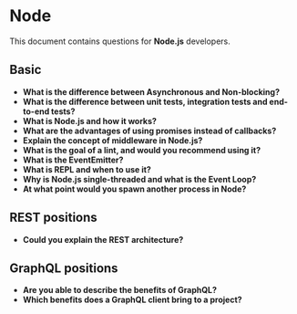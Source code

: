 # Node

This document contains questions for **Node.js** developers.

## Basic

- **What is the difference between Asynchronous and Non-blocking?**
- **What is the difference between unit tests, integration tests and end-to-end tests?**
- **What is Node.js and how it works?**
- **What are the advantages of using promises instead of callbacks?**
- **Explain the concept of middleware in Node.js?**
- **What is the goal of a lint, and would you recommend using it?**
- **What is the EventEmitter?**
- **What is REPL and when to use it?**
- **Why is Node.js single-threaded and what is the Event Loop?**
- **At what point would you spawn another process in Node?**

## REST positions
- **Could you explain the REST architecture?**

## GraphQL positions
- **Are you able to describe the benefits of GraphQL?**
- **Which benefits does a GraphQL client bring to a project?**
